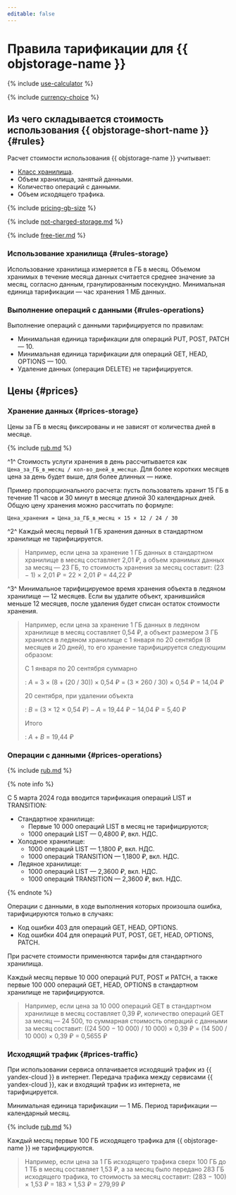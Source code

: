 ```yaml
---
editable: false
---
```


# Правила тарификации для {{ objstorage-name }}


{% include [use-calculator](../_includes/pricing/use-calculator.md) %}



{% include [currency-choice](../_includes/pricing/currency-choice.md) %}


## Из чего складывается стоимость использования {{ objstorage-short-name }} {#rules}

Расчет стоимости использования {{ objstorage-name }} учитывает:

* [Класс хранилища](concepts/storage-class.md).
* Объем хранилища, занятый данными.
* Количество операций с данными.
* Объем исходящего трафика.

{% include [pricing-gb-size](../_includes/pricing-gb-size.md) %}

{% include [not-charged-storage.md](../_includes/pricing/price-formula/not-charged-storage.md) %}

{% include [free-tier.md](../_includes/pricing/price-formula/free-tier.md) %}

### Использование хранилища {#rules-storage}

Использование хранилища измеряется в ГБ в месяц. Объемом хранимых в течение месяца данных считается среднее значение за месяц, согласно данным, гранулированным посекундно. Минимальная единица тарификации — час хранения 1 МБ данных.

### Выполнение операций с данными {#rules-operations}

Выполнение операций с данными тарифицируется по правилам:
* Минимальная единица тарификации для операций PUT, POST, PATCH — 10.
* Минимальная единица тарификации для операций GET, HEAD, OPTIONS — 100.
* Удаление данных (операция DELETE) не тарифицируется.

## Цены {#prices}

### Хранение данных {#prices-storage}

Цены за ГБ в месяц фиксированы и не зависят от количества дней в месяце.



{% include [rub.md](../_pricing/storage/rub-used_space.md) %}






^1^ Стоимость услуги хранения в день рассчитывается как `Цена_за_ГБ_в_месяц / кол-во_дней_в_месяце`. Для более коротких месяцев цена за день будет выше, для более длинных — ниже.

Пример пропорционального расчета: пусть пользователь хранит 15 ГБ в течение 11 часов и 30 минут в месяце длиной 30 календарных дней. Общую цену хранения можно рассчитать по формуле:

```
Цена_хранения = Цена_за_ГБ_в_месяц × 15 × 12 / 24 / 30
```

^2^ Каждый месяц первый 1 ГБ хранения данных в стандартном хранилище не тарифицируется.



> Например, если цена за хранение 1 ГБ данных в стандартном хранилище в месяц составляет 2,01 ₽, а объем хранимых данных за месяц — 23 ГБ, то стоимость хранения за месяц составит:
> (23 − 1) × 2,01 ₽ = 22 × 2,01 ₽ = 44,22 ₽






^3^ Минимальное тарифицируемое время хранения объекта в ледяном хранилище — 12 месяцев. Если вы удалите объект, хранившийся меньше 12 месяцев, после удаления будет списан остаток стоимости хранения.



> Например, если цена за хранение 1 ГБ данных в ледяном хранилище в месяц составляет 0,54 ₽, а объект размером 3 ГБ хранился в ледяном хранилище с 1 января по 20 сентября (8 месяцев и 20 дней), то его хранение тарифицируется следующим образом:
> 
> С 1 января по 20 сентября суммарно
> 
> : _A_ = 3 × (8 + (20 / 30)) × 0,54 ₽ = (3 × 260 / 30) × 0,54 ₽ = 14,04 ₽
> 
> 20 сентября, при удалении объекта
> 
> : _B_ = (3 × 12 × 0,54 ₽) − _A_ = 19,44 ₽ − 14,04 ₽ = 5,40 ₽
> 
> Итого
> 
> : _A_ + _B_ = 19,44 ₽






### Операции с данными {#prices-operations}



{% include [rub.md](../_pricing/storage/rub-operations.md) %}

{% note info %}

С 5 марта 2024 года вводится тарификация операций LIST и TRANSITION:
* Стандартное хранилище:
  * Первые 10 000 операций LIST в месяц не тарифицируются;
  * 1000 операций LIST — 0,4800 ₽, вкл. НДС.
* Холодное хранилище: 
  * 1000 операций LIST — 1,1800 ₽, вкл. НДС.
  * 1000 операций TRANSITION — 1,1800 ₽, вкл. НДС.
* Ледяное хранилище: 
  * 1000 операций LIST — 2,3600 ₽, вкл. НДС.
  * 1000 операций TRANSITION — 2,3600 ₽, вкл. НДС.

{% endnote %}






Операции с данными, в ходе выполнения которых произошла ошибка, тарифицируются только в случаях:

* Код ошибки 403 для операций GET, HEAD, OPTIONS.
* Код ошибки 404 для операций PUT, POST, GET, HEAD, OPTIONS, PATCH.

При расчете стоимости применяются тарифы для стандартного хранилища.

Каждый месяц первые 10 000 операций PUT, POST и PATCH, а также первые 100 000 операций GET, HEAD, OPTIONS в стандартном хранилище не тарифицируются.



> Например, если цена за 10 000 операций GET в стандартном хранилище в месяц составляет 0,39 ₽, количество операций GET за месяц — 24 500, то суммарная стоимость операций с данными за месяц составит:
> ((24 500 − 10 000) / 10 000) × 0,39 ₽ = (14 500 / 10 000) × 0,39 ₽ = 0,5655 ₽





### Исходящий трафик {#prices-traffic}

При использовании сервиса оплачивается исходящий трафик из {{ yandex-cloud }} в интернет. Передача трафика между сервисами {{ yandex-cloud }}, как и входящий трафик из интернета, не тарифицируется.

Минимальная единица тарификации — 1 МБ. Период тарификации — календарный месяц.



{% include [rub.md](../_pricing/storage/rub-egress.md) %}






Каждый месяц первые 100 ГБ исходящего трафика для {{ objstorage-name }} не тарифицируются.



> Например, если цена за 1 ГБ исходящего трафика сверх 100 ГБ до 1 ТБ в месяц составляет 1,53 ₽, а за месяц было передано 283 ГБ исходящего трафика, то стоимость за месяц составит:
> (283 − 100) × 1,53 ₽ = 183 × 1,53 ₽ = 279,99 ₽






